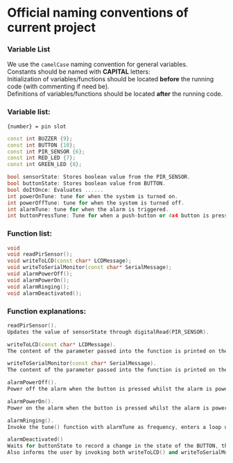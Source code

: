 # Official naming conventions of current project

### Variable List  
We use the `camelCase` naming convention for general variables.   
Constants should be named with **CAPITAL** letters:  
Initialization of variables/functions should be located **before** the running code (with commenting if need be).  
Definitions of variables/functions should be located **after** the running code.  

### Variable list:    
`{number} = pin slot`  

```cpp
const int BUZZER {9};
const int BUTTON {10};
const int PIR_SENSOR {6};
const int RED_LED {7};
const int GREEN_LED {8};

bool sensorState: Stores boolean value from the PIR_SENSOR.
bool buttonState: Stores boolean value from BUTTON.
bool doItOnce: Evaluates ......
int powerOnTune: tune for when the system is turned on.
int powerOffTune: tune for when the system is turned off.
int alarmTune: tune for when the alarm is triggered.
int buttonPressTune: Tune for when a push-button or 4x4 button is pressed.
```

### Function list: 
```cpp
void
void readPirSensor();
void writeToLCD(const char* LCDMessage);
void writeToSerialMonitor(const char* SerialMessage);
void alarmPowerOff();
void alarmPowerOn();
void alarmRinging();
void alarmDeactivated();

```

### Function explanations:
```cpp
readPirSensor().
Updates the value of sensorState through digitalRead(PIR_SENSOR).

writeToLCD(const char* LCDMessage).
The content of the parameter passed into the function is printed on the LCD display using the LiquidCrystal class’ print() method.

writeToSerialMonitor(const char* SerialMessage).
The content of the parameter passed into the function is printed on the Serial monitor using the Serial objects. print() method.

alarmPowerOff().
Power off the alarm when the button is pressed whilst the alarm is powered on.

alarmPowerOn().
Power on the alarm when the button is pressed whilst the alarm is powered off.

alarmRinging().
Invoke the tune() function with alarmTune as frequency, enters a loop until alarmDeactivated() is invoked by pressing the button while in the loop.

alarmDeactivated()
Waits for buttonState to record a change in the state of the BUTTON, thereafter proceed with breaking out of the loop caused by alarmRinging(), followed immediately by invoking noTune(BUZZER) to turn off the alarm. 
Also informs the user by invoking both writeToLCD() and writeToSerialMonitor to tell them that the alarm has been deactivated.
```
